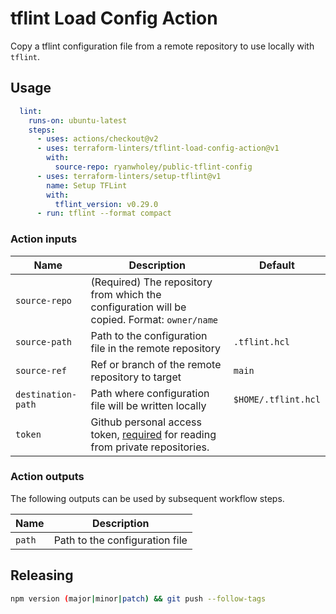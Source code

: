 # tflint Load Config Action

Copy a tflint configuration file from a remote repository to use locally with `tflint`.

## Usage

```yaml
  lint:
    runs-on: ubuntu-latest
    steps:
      - uses: actions/checkout@v2
      - uses: terraform-linters/tflint-load-config-action@v1
        with:
          source-repo: ryanwholey/public-tflint-config
      - uses: terraform-linters/setup-tflint@v1
        name: Setup TFLint
        with:
          tflint_version: v0.29.0
      - run: tflint --format compact
```

### Action inputs

| Name | Description | Default |
| --- | --- | --- |
| `source-repo` | (Required) The repository from which the configuration will be copied. Format: `owner/name` ||
| `source-path` | Path to the configuration file in the remote repository | `.tflint.hcl` |
| `source-ref` | Ref or branch of the remote repository to target | `main` |
| `destination-path` | Path where configuration file will be written locally | `$HOME/.tflint.hcl` |
| `token` | Github personal access token, [required](https://docs.github.com/en/actions/reference/authentication-in-a-workflow#granting-additional-permissions) for reading from private repositories.  ||

### Action outputs

The following outputs can be used by subsequent workflow steps.

| Name | Description |
| --- | --- |
| `path` | Path to the configuration file |

## Releasing

```sh
npm version (major|minor|patch) && git push --follow-tags
```
